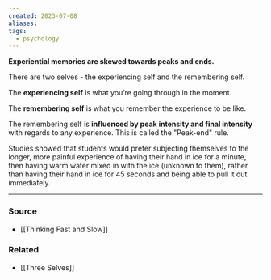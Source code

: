 ```yaml
---
created: 2023-07-08
aliases: 
tags:
  - psychology
---
```

**Experiential memories are skewed towards peaks and ends.**

There are two selves - the experiencing self and the remembering self. 

The **experiencing self** is what you’re going through in the moment. 

The **remembering self** is what you remember the experience to be like. 

The remembering self is **influenced by peak intensity and final intensity** with regards to any experience. This is called the "Peak-end" rule.

Studies showed that students would prefer subjecting themselves to the longer, more painful experience of having their hand in ice for a minute, then having warm water mixed in with the ice (unknown to them), rather than having their hand in ice for 45 seconds and being able to pull it out immediately.

****
### Source
- [[Thinking Fast and Slow]]

### Related
- [[Three Selves]]